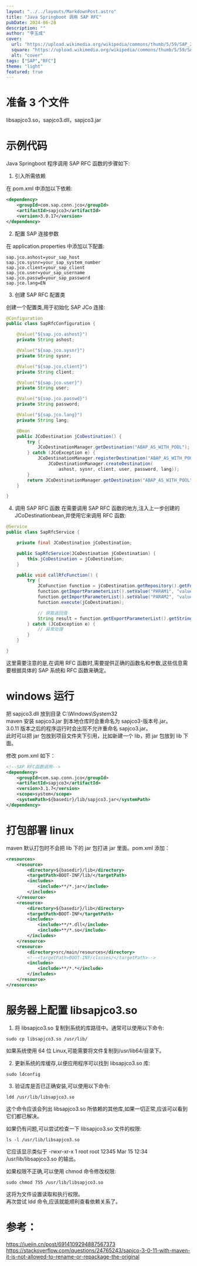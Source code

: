 ```yaml
---
layout: "../../layouts/MarkdownPost.astro"
title: "Java Springboot 调用 SAP RFC"
pubDate: 2024-06-28
description: ""
author: "李玉成"
cover:
  url: "https://upload.wikimedia.org/wikipedia/commons/thumb/5/59/SAP_2011_logo.svg/1920px-SAP_2011_logo.svg.png"
  square: "https://upload.wikimedia.org/wikipedia/commons/thumb/5/59/SAP_2011_logo.svg/1920px-SAP_2011_logo.svg.png"
  alt: "cover"
tags: ["SAP","RFC"]
theme: "light"
featured: true
---
```


# 准备 3 个文件

libsapjco3.so，sapjco3.dll，sapjco3.jar

# 示例代码

Java Springboot 程序调用 SAP RFC 函数的步骤如下:

1. 引入所需依赖

在 pom.xml 中添加以下依赖:

```xml
<dependency>
    <groupId>com.sap.conn.jco</groupId>
    <artifactId>sapjco3</artifactId>
    <version>3.0.17</version>
</dependency>
```

2. 配置 SAP 连接参数

在 application.properties 中添加以下配置:

```
sap.jco.ashost=your_sap_host
sap.jco.sysnr=your_sap_system_number
sap.jco.client=your_sap_client
sap.jco.user=your_sap_username
sap.jco.passwd=your_sap_password
sap.jco.lang=EN
```

3. 创建 SAP RFC 配置类

创建一个配置类,用于初始化 SAP JCo 连接:

```java
@Configuration
public class SapRfcConfiguration {

    @Value("${sap.jco.ashost}")
    private String ashost;

    @Value("${sap.jco.sysnr}")
    private String sysnr;

    @Value("${sap.jco.client}")
    private String client;

    @Value("${sap.jco.user}")
    private String user;

    @Value("${sap.jco.passwd}")
    private String password;

    @Value("${sap.jco.lang}")
    private String lang;

    @Bean
    public JCoDestination jCoDestination() {
        try {
            JCoDestinationManager.getDestination("ABAP_AS_WITH_POOL");
        } catch (JCoException e) {
            JCoDestinationManager.registerDestination("ABAP_AS_WITH_POOL",
                JCoDestinationManager.createDestination(
                    ashost, sysnr, client, user, password, lang));
        }
        return JCoDestinationManager.getDestination("ABAP_AS_WITH_POOL");
    }

}
```

4. 调用 SAP RFC 函数 在需要调用 SAP RFC 函数的地方,注入上一步创建的 JCoDestinationbean,并使用它来调用 RFC 函数:

```java
@Service
public class SapRfcService {

    private final JCoDestination jCoDestination;

    public SapRfcService(JCoDestination jCoDestination) {
        this.jCoDestination = jCoDestination;
    }

    public void callRfcFunction() {
        try {
            JCoFunction function = jCoDestination.getRepository().getFunction("RFC_FUNCTION_NAME");
            function.getImportParameterList().setValue("PARAM1", "value1");
            function.getImportParameterList().setValue("PARAM2", "value2");
            function.execute(jCoDestination);

            // 获取返回值
            String result = function.getExportParameterList().getString("RESULT");
        } catch (JCoException e) {
            // 异常处理
        }
    }

}
```

这里需要注意的是,在调用 RFC 函数时,需要提供正确的函数名和参数,这些信息需要根据具体的 SAP 系统和 RFC 函数来确定。

# windows 运行

把 sapjco3.dll 放到目录 C:\Windows\System32  
maven 安装 sapjco3.jar 到本地仓库时会重命名为 sapjco3-版本号.jar。  
3.0.11 版本之后的程序运行时会出现不允许重命名 sapjco3.jar。  
此时可以把 jar 包放到项目文件夹下引用，比如新建一个 lib，把 jar 包放到 lib 下面。

修改 pom.xml 如下：

```xml
<!--SAP RFC函数调用-->
<dependency>
    <groupId>com.sap.conn.jco</groupId>
    <artifactId>sapjco3</artifactId>
    <version>3.1.7</version>
    <scope>system</scope>
    <systemPath>${basedir}/lib/sapjco3.jar</systemPath>
</dependency>
```

# 打包部署 linux

maven 默认打包时不会把 lib 下的 jar 包打进 jar 里面。pom.xml 添加：

```xml
<resources>
    <resource>
        <directory>${basedir}/lib</directory>
        <targetPath>BOOT-INF/lib/</targetPath>
        <includes>
            <include>**/*.jar</include>
        </includes>
    </resource>
    <resource>
        <directory>${basedir}/lib</directory>
        <targetPath>BOOT-INF</targetPath>
        <includes>
            <include>**/*.dll</include>
            <include>**/*.so</include>
        </includes>
    </resource>
    <resource>
        <directory>src/main/resources</directory>
        <!--<targetPath>BOOT-INF/classes/</targetPath>-->
        <includes>
            <include>**/*.*</include>
        </includes>
    </resource>
</resources>
```

# 服务器上配置 libsapjco3.so

1. 将 libsapjco3.so 复制到系统的库路径中。通常可以使用以下命令:

```shell
sudo cp libsapjco3.so /usr/lib/
```

如果系统使用 64 位 Linux,可能需要将文件复制到/usr/lib64/目录下。

2. 更新系统的库缓存,以便应用程序可以找到 libsapjco3.so 库:

```shell
sudo ldconfig
```

3. 验证库是否已正确安装,可以使用以下命令:

```shell
ldd /usr/lib/libsapjco3.so
```

这个命令应该会列出 libsapjco3.so 所依赖的其他库,如果一切正常,应该可以看到它们都已解决。

如果仍有问题,可以尝试检查一下 libsapjco3.so 文件的权限:

```shell
ls -l /usr/lib/libsapjco3.so
```

它应该显示类似于 -rwxr-xr-x 1 root root 12345 Mar 15 12:34 /usr/lib/libsapjco3.so 的输出。

如果权限不正确,可以使用 chmod 命令修改权限:

```shell
sudo chmod 755 /usr/lib/libsapjco3.so
```

这将为文件设置读取和执行权限。  
再次尝试 ldd 命令,应该就能顺利查看依赖关系了。

# 参考：
https://juejin.cn/post/6914109294887567373
https://stackoverflow.com/questions/24765243/sapjco-3-0-11-with-maven-it-is-not-allowed-to-rename-or-repackage-the-original
